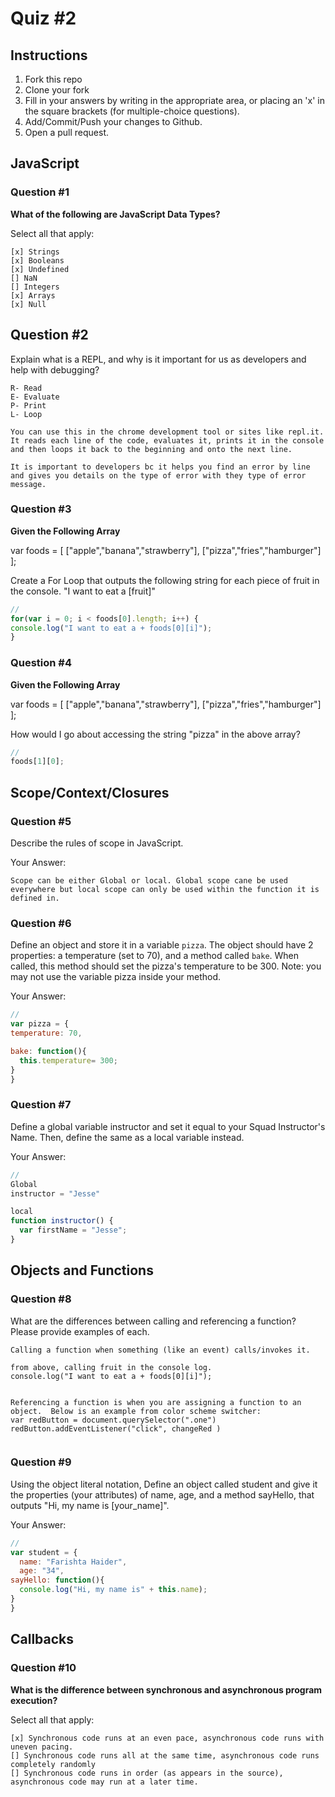 # Quiz #2

## Instructions

1. Fork this repo
2. Clone your fork
3. Fill in your answers by writing in the appropriate area, or placing an 'x' in
the square brackets (for multiple-choice questions).
4. Add/Commit/Push your changes to Github.
5. Open a pull request.

## JavaScript

### Question #1

**What of the following are JavaScript Data Types?**

Select all that apply:
```
[x] Strings
[x] Booleans
[x] Undefined
[] NaN
[] Integers
[x] Arrays
[x] Null
```

## Question #2

Explain what is a REPL, and why is it important for us as developers and help with debugging?

```
R- Read
E- Evaluate
P- Print
L- Loop

You can use this in the chrome development tool or sites like repl.it. It reads each line of the code, evaluates it, prints it in the console and then loops it back to the beginning and onto the next line.

It is important to developers bc it helps you find an error by line and gives you details on the type of error with they type of error message.
```
### Question #3

**Given the Following Array**

var foods = [ ["apple","banana","strawberry"], ["pizza","fries","hamburger"] ];

Create a For Loop that outputs the following string for each piece of fruit in the console. "I want to eat a [fruit]"

```js
//
for(var i = 0; i < foods[0].length; i++) {
console.log("I want to eat a + foods[0][i]");
}
```
### Question #4

**Given the Following Array**

var foods = [ ["apple","banana","strawberry"], ["pizza","fries","hamburger"] ];

How would I go about accessing the string "pizza" in the above array?

```js
//
foods[1][0];
```

## Scope/Context/Closures

### Question #5

Describe the rules of scope in JavaScript.

Your Answer:
```
Scope can be either Global or local. Global scope cane be used everywhere but local scope can only be used within the function it is defined in.

```

### Question #6

Define an object and store it in a variable `pizza`. The object should have 2
properties: a temperature (set to 70), and a method called `bake`. When called,
this method should set the pizza's temperature to be 300. Note: you may not use
the variable pizza inside your method.

Your Answer:
```js
//
var pizza = {
temperature: 70,

bake: function(){
  this.temperature= 300;
}
}
```

### Question #7

Define a global variable instructor and set it equal to your Squad Instructor's Name. Then, define the same as a local variable instead.

Your Answer:
```js
//
Global
instructor = "Jesse"

local
function instructor() {
  var firstName = "Jesse";
}
```

## Objects and Functions

### Question #8

What are the differences between calling and referencing a function? Please provide examples of each.

```
Calling a function when something (like an event) calls/invokes it.

from above, calling fruit in the console log. 
console.log("I want to eat a + foods[0][i]");


Referencing a function is when you are assigning a function to an object.  Below is an example from color scheme switcher:
var redButton = document.querySelector(".one")
redButton.addEventListener("click", changeRed )


```
### Question #9

Using the object literal notation, Define an object called student and give it the properties (your attributes) of name, age, and a method sayHello, that outputs "Hi, my name is [your_name]".

Your Answer:
```js
//
var student = {
  name: "Farishta Haider",
  age: "34",
sayHello: function(){
  console.log("Hi, my name is" + this.name);
}
}
```

## Callbacks

### Question #10

**What is the difference between synchronous and asynchronous program execution?**

Select all that apply:
```
[x] Synchronous code runs at an even pace, asynchronous code runs with uneven pacing.
[] Synchronous code runs all at the same time, asynchronous code runs completely randomly
[] Synchronous code runs in order (as appears in the source), asynchronous code may run at a later time.
```
